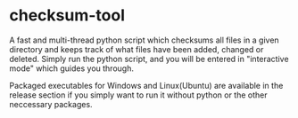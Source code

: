 # checksum-tool
A fast and multi-thread python script which checksums all files in a given directory and keeps track of what files have been added, changed or deleted. Simply run the python script, and you will be entered in "interactive mode" which guides you through.

Packaged executables for Windows and Linux(Ubuntu) are available in the release section if you simply want to run it without python or the other neccessary packages.
